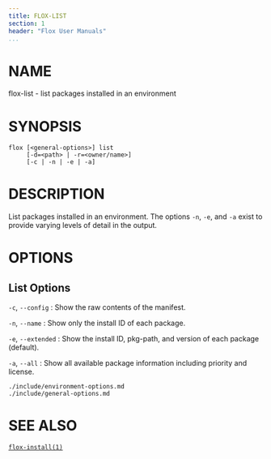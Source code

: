 ```yaml
---
title: FLOX-LIST
section: 1
header: "Flox User Manuals"
...
```



# NAME

flox-list - list packages installed in an environment

# SYNOPSIS

```
flox [<general-options>] list
     [-d=<path> | -r=<owner/name>]
     [-c | -n | -e | -a]
```

# DESCRIPTION

List packages installed in an environment.
The options `-n`, `-e`, and `-a` exist to provide varying levels of detail in
the output.

# OPTIONS

## List Options

`-c`, `--config`
:   Show the raw contents of the manifest.

`-n`, `--name`
:   Show only the install ID of each package.

`-e`, `--extended`
:   Show the install ID, pkg-path, and version of each package (default).

`-a`, `--all`
:   Show all available package information including priority and license.

```{.include}
./include/environment-options.md
./include/general-options.md
```

# SEE ALSO
[`flox-install(1)`](./flox-install.md)
